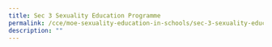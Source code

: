 ```yaml
---
title: Sec 3 Sexuality Education Programme
permalink: /cce/moe-sexuality-education-in-schools/sec-3-sexuality-education-programme/
description: ""
---
```

